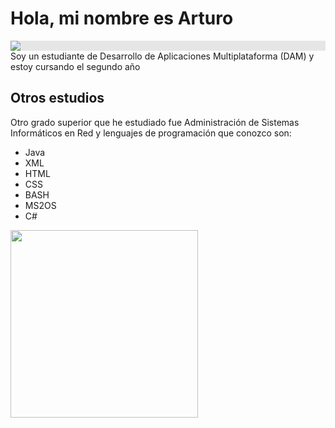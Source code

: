 # Hola, mi nombre es Arturo

<img style="display: block;-webkit-user-select: none;margin: auto;background-color: hsl(0, 0%, 90%);" src="https://github.com/images/mona-whisper.gif"> Soy un estudiante de Desarrollo de Aplicaciones Multiplataforma (DAM) y estoy cursando el segundo año

## Otros estudios

Otro grado superior que he estudiado fue Administración de Sistemas Informáticos en Red y lenguajes de programación que conozco son:
- Java
- XML
- HTML
- CSS                                      
- BASH
- MS2OS
- C#
<img class="media_gif__MBeQG" style="aspect-ratio:480/480" src="https://i.giphy.com/fxI9bA67DZwp3Un78g.webp" alt="" width="300">
